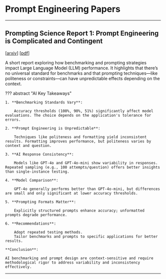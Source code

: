 # Prompt Engineering Papers

---

## Prompting Science Report 1: Prompt Engineering is Complicated and Contingent 
[[arxiv](https://arxiv.org/abs/2503.04818)] [[pdf](https://arxiv.org/pdf/2503.04818)]

A short report exploring how benchmarking and prompting strategies impact Large Language Model (LLM) performance. It highlights that there’s no universal standard for benchmarks and that prompting techniques—like politeness or constraints—can have unpredictable effects depending on the context.

??? abstract "AI Key Takeaways"
    
    1. **Benchmarking Standards Vary**:
    
        Accuracy thresholds (100%, 90%, 51%) significantly affect model evaluations. The choice depends on the application's tolerance for errors.

    2. **Prompt Engineering is Unpredictable**:
    
        Techniques like politeness and formatting yield inconsistent results. Formatting improves performance, but politeness varies by context and question.

    3. **AI Response Consistency**:
    
        Models like GPT-4o and GPT-4o-mini show variability in responses. Repeated sampling (e.g., 100 attempts/question) offers better insights than single-instance testing.

    4. **Model Comparison**:
    
        GPT-4o generally performs better than GPT-4o-mini, but differences are small and only significant at lower accuracy thresholds.

    5. **Prompting Formats Matter**:
    
        Explicitly structured prompts enhance accuracy; unformatted prompts degrade performance.

    6. **Recommendations**:
    
        Adopt repeated testing methods.
        Tailor benchmarks and prompts to specific applications for better results.

    **Conclusion**:
    
    AI benchmarking and prompt design are context-sensitive and require methodological rigor to address variability and inconsistency effectively.

---
